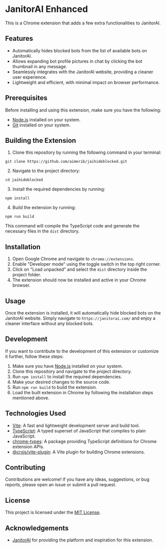 # JanitorAI Enhanced

This is a Chrome extension that adds a few extra functionalities to JanitorAI.

## Features

- Automatically hides blocked bots from the list of available bots on JanitorAI.
- Allows expanding bot profile pictures in chat by clicking the bot thumbnail in any message.
- Seamlessly integrates with the JanitorAI website, providing a cleaner user experience.
- Lightweight and efficient, with minimal impact on browser performance.

## Prerequisites

Before installing and using this extension, make sure you have the following:

- [Node.js](https://nodejs.org/) installed on your system.
- [Git](https://git-scm.com/) installed on your system.

## Building the Extension

1. Clone this repository by running the following command in your terminal:
```
git clone https://github.com/aimerib/jaihideblocked.git
```
2. Navigate to the project directory:
```
cd jaihideblocked
```
3. Install the required dependencies by running:
```
npm install
```
4. Build the extension by running:
```
npm run build
```
This command will compile the TypeScript code and generate the necessary files in the `dist` directory.

## Installation

1. Open Google Chrome and navigate to `chrome://extensions`.
2. Enable "Developer mode" using the toggle switch in the top right corner.
3. Click on "Load unpacked" and select the `dist` directory inside the project folder.
4. The extension should now be installed and active in your Chrome browser.

## Usage

Once the extension is installed, it will automatically hide blocked bots on the JanitorAI website. Simply navigate to `https://janitorai.com/` and enjoy a cleaner interface without any blocked bots.

## Development

If you want to contribute to the development of this extension or customize it further, follow these steps:

1. Make sure you have [Node.js](https://nodejs.org/) installed on your system.
2. Clone this repository and navigate to the project directory.
3. Run `npm install` to install the required dependencies.
4. Make your desired changes to the source code.
5. Run `npm run build` to build the extension.
6. Load the built extension in Chrome by following the installation steps mentioned above.

## Technologies Used

- [Vite](https://vitejs.dev/): A fast and lightweight development server and build tool.
- [TypeScript](https://www.typescriptlang.org/): A typed superset of JavaScript that compiles to plain JavaScript.
- [chrome-types](https://www.npmjs.com/package/chrome-types): A package providing TypeScript definitions for Chrome extension APIs.
- [@crxjs/vite-plugin](https://www.npmjs.com/package/@crxjs/vite-plugin): A Vite plugin for building Chrome extensions.

## Contributing

Contributions are welcome! If you have any ideas, suggestions, or bug reports, please open an issue or submit a pull request.

## License

This project is licensed under the [MIT License](LICENSE).

## Acknowledgements

- [JanitorAI](https://janitorai.com/) for providing the platform and inspiration for this extension.
